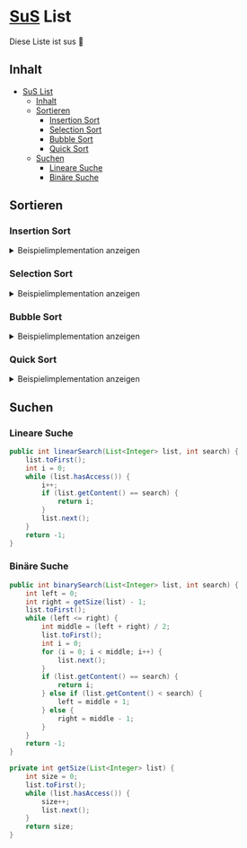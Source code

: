 # [SuS](## "Suchen und Sortieren ") List
Diese Liste ist sus :rat:

## Inhalt
- [SuS List](#sus-list)
  - [Inhalt](#inhalt)
  - [Sortieren](#sortieren)
    - [Insertion Sort](#insertion-sort)
    - [Selection Sort](#selection-sort)
    - [Bubble Sort](#bubble-sort)
    - [Quick Sort](#quick-sort)
  - [Suchen](#suchen)
    - [Lineare Suche](#lineare-suche)
    - [Binäre Suche](#binäre-suche)

## Sortieren

### Insertion Sort

<details>
  <summary>Beispielimplementation anzeigen</summary>
  

```java
private List<Integer> insertionSort(List<Integer> list) {
    List<Integer> helperList = new List<>();
    while (!list.isEmpty())
    {
        list.toFirst();
        helperList.toFirst();
        
        if (helperList.isEmpty()) {
            helperList.insert(list.getContent());
            list.remove();
            continue;
        }
        boolean hasInserted = false;
        while (helperList.hasAccess()) {
            if (helperList.getContent() < list.getContent()) {
                helperList.insert(list.getContent());
                hasInserted = true;
                break;
            }
            helperList.next();
        }

        if (!hasInserted) {
            helperList.append(list.getContent());
        }

        list.remove();
    }
    return helperList;
}
```
[Funktionsweise](https://github.com/INFOGruppeC/Lernzettel/Lineare-Datenstrukturen/blob/main/sus/README.md#insertion-sort)
                                                           
</details>

### Selection Sort


<details>
  <summary>Beispielimplementation anzeigen</summary>

```java
public int findBest(List<Integer> list) {
    list.toFirst();
    int best = list.getContent();
    while (list.hasAccess()) {
        if (list.getContent() > best) {
            best = list.getContent();
        }
        list.next();
    }
    return best;
}

private List<Integer> selectionSort(List<Integer> list) {
    List<Integer> helperList = new List<>();
    while (!list.isEmpty())
    {
        // Beste Karte heraussuchen
        int best = findBest(list);
        list.toFirst();
        while (list.getContent() != best)
        {
            list.next();
        }

        helperList.append(best);
        list.remove();
    }
    return helperList;
}
```
  
[Funktionsweise](https://github.com/INFOGruppeC/Lernzettel/Lineare-Datenstrukturen/blob/main/sus/README.md#selection-sort)

</details>

### Bubble Sort


<details>
  <summary>Beispielimplementation anzeigen</summary>

```java
private List<Integer> bubblesort(List<Integer> list) {
    boolean swapped;
    int first, second;
    do
    {
        swapped = false;
        list.toFirst();
        first = list.getContent();
        list.remove();
        while (list.hasAccess())
        {
            second = list.getContent();
            if (first >= second)
            {
                list.insert(first);
                first = second;
                list.remove();
            }
            else
            {
                swapped = true;
                list.next();
            }
        }
        list.append(first);
    }
    while (swapped);
    return list;
}
```
[Funktionsweise](https://github.com/INFOGruppeC/Lernzettel/Lineare-Datenstrukturen/blob/main/sus/README.md#bubble-sort)

</details>

### Quick Sort


<details>
  <summary>Beispielimplementation anzeigen</summary>

```java
public List<Integer> quicksort(List<Integer> list) {
    if (list.isEmpty()) {
        return list;
    }
    List<Integer> left = new List<>();
    List<Integer> right = new List<>();
    List<Integer> equal = new List<>();
    list.toFirst();
    int pivot = list.getContent();
    while (list.hasAccess()) {
        if (list.getContent() < pivot) {
            left.append(list.getContent());
        } else if (list.getContent() > pivot) {
            right.append(list.getContent());
        } else {
            equal.append(list.getContent());
        }
        list.next();
    }
    left = quicksort(left);
    right = quicksort(right);
    left.concat(equal);
    left.concat(right);
    return left;
}
```
  
[Funktionsweise](https://github.com/INFOGruppeC/Lernzettel/blob/main/sus/README.md#quick-sort)

</details>

## Suchen

### Lineare Suche
```java
public int linearSearch(List<Integer> list, int search) {
    list.toFirst();
    int i = 0;
    while (list.hasAccess()) {
        i++;
        if (list.getContent() == search) {
            return i;
        }
        list.next();
    }
    return -1;
}
```

### Binäre Suche
```java
public int binarySearch(List<Integer> list, int search) {
    int left = 0;
    int right = getSize(list) - 1;
    list.toFirst();
    while (left <= right) {
        int middle = (left + right) / 2;
        list.toFirst();
        int i = 0;
        for (i = 0; i < middle; i++) {
            list.next();
        }
        if (list.getContent() == search) {
            return i;
        } else if (list.getContent() < search) {
            left = middle + 1;
        } else {
            right = middle - 1;
        }
    }
    return -1;
}
```

```java
private int getSize(List<Integer> list) {
    int size = 0;
    list.toFirst();
    while (list.hasAccess()) {
        size++;
        list.next();
    }
    return size;
}
```
